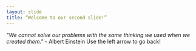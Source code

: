 ```yaml
---
layout: slide
title: “Welcome to our second slide!”
---
```

*"We cannot solve our problems with the same thinking we used when we created them."*
    - Albert Einstein
Use the left arrow to go back!
